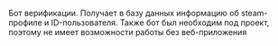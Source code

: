 Бот верификации. Получает в базу данных информацию об steam-профиле и ID-пользователя.
Также бот был необходим под проект, поэтому не имеет возможности работы без веб-приложения
